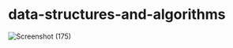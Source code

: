 # data-structures-and-algorithms

![Screenshot (175)](https://user-images.githubusercontent.com/98957434/158265210-57b19fa4-3741-4071-9c93-dcced032cc4a.png)
